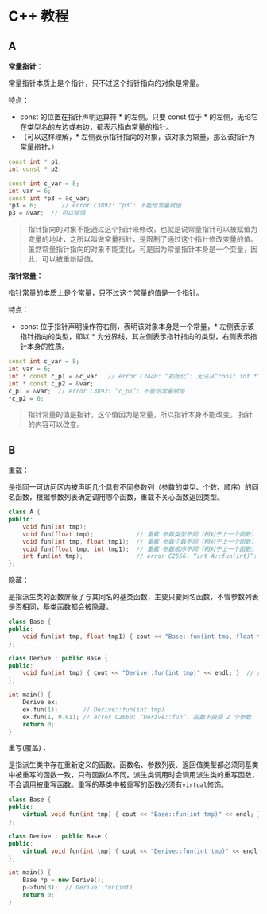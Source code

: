 # C++ 教程


<!--more-->

## A

**常量指针：**

常量指针本质上是个指针，只不过这个指针指向的对象是常量。

特点：

- const 的位置在指针声明运算符 * 的左侧。只要 const 位于 * 的左侧，无论它在类型名的左边或右边，都表示指向常量的指针。
- （可以这样理解，* 左侧表示指针指向的对象，该对象为常量，那么该指针为常量指针。）

```cpp
const int * p1;
int const * p2;

const int c_var = 8;
int var = 6;
const int *p3 = &c_var;
*p3 = 6;       // error C3892: “p3”: 不能给常量赋值
p3 = &var;  // 可以赋值
```

> 指针指向的对象不能通过这个指针来修改，也就是说常量指针可以被赋值为变量的地址，之所以叫做常量指针，是限制了通过这个指针修改变量的值。
> 虽然常量指针指向的对象不能变化，可是因为常量指针本身是一个变量，因此，可以被重新赋值。

**指针常量：**

指针常量的本质上是个常量，只不过这个常量的值是一个指针。

特点：

- const 位于指针声明操作符右侧，表明该对象本身是一个常量，* 左侧表示该指针指向的类型，即以 * 为分界线，其左侧表示指针指向的类型，右侧表示指针本身的性质。

```cpp
const int c_var = 8;
int var = 6;
int * const c_p1 = &c_var;  // error C2440: “初始化”: 无法从“const int *”转换为“int *”
int * const c_p2 = &var;
c_p1 = &var;  // error C3892: “c_p1”: 不能给常量赋值
*c_p2 = 6;
```

> 指针常量的值是指针，这个值因为是常量，所以指针本身不能改变。
> 指针的内容可以改变。

## B

重载：

是指同一可访问区内被声明几个具有不同参数列（参数的类型、个数、顺序）的同名函数，根据参数列表确定调用哪个函数，重载不关心函数返回类型。

```cpp
class A {
public:
    void fun(int tmp);
    void fun(float tmp);            // 重载 参数类型不同（相对于上一个函数）
    void fun(int tmp, float tmp1);  // 重载 参数个数不同（相对于上一个函数）
    void fun(float tmp, int tmp1);  // 重载 参数顺序不同（相对于上一个函数）
    int fun(int tmp);               // error C2556: “int A::fun(int)”: 重载函数与“void A::fun(int)”只是在返回类型上不同
};
```

隐藏：

是指派生类的函数屏蔽了与其同名的基类函数，主要只要同名函数，不管参数列表是否相同，基类函数都会被隐藏。

```cpp
class Base {
public:
    void fun(int tmp, float tmp1) { cout << "Base::fun(int tmp, float tmp1)" << endl; }
};

class Derive : public Base {
public:
    void fun(int tmp) { cout << "Derive::fun(int tmp)" << endl; }  // 隐藏基类中的同名函数
};

int main() {
    Derive ex;
    ex.fun(1);       // Derive::fun(int tmp)
    ex.fun(1, 0.01); // error C2660: “Derive::fun”: 函数不接受 2 个参数
    return 0;
}
```

重写(覆盖)：

是指派生类中存在重新定义的函数。函数名、参数列表、返回值类型都必须同基类中被重写的函数一致，只有函数体不同。派生类调用时会调用派生类的重写函数，不会调用被重写函数。重写的基类中被重写的函数必须有`virtual`修饰。

```cpp
class Base {
public:
    virtual void fun(int tmp) { cout << "Base::fun(int tmp)" << endl; }
};

class Derive : public Base {
public:
    virtual void fun(int tmp) { cout << "Derive::fun(int tmp)" << endl; }  // 重写基类中的同名函数
};

int main() {
    Base *p = new Derive();
    p->fun(3);  // Derive::fun(int)
    return 0;
}
```

